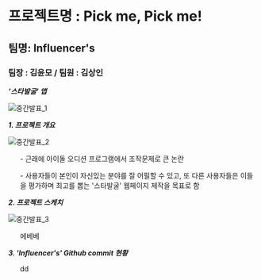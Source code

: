 # 프로젝트명 : Pick me, Pick me!

## 팀명: Influencer's

### 팀장 : 김윤모 / 팀원 : 김상인

__<em> '스타발굴' 앱 </em>__

![중간발표_1](https://user-images.githubusercontent.com/57213710/70320737-cfc9dd80-1868-11ea-9b2a-414c6621f5c2.PNG)


__<em> 1. 프로젝트 개요 </em>__

![중간발표_2](https://user-images.githubusercontent.com/57213710/70320760-db1d0900-1868-11ea-97ab-3f97bc920c42.PNG)

<ul> - 근래에 아이돌 오디션 프로그램에서 조작문제로 큰 논란 </ul>
<ul> - 사용자들이 본인이 자신있는 분야를 잘 어필할 수 있고, 
       또 다른 사용자들은 이들을 평가하며 최고를 뽑는 '스타발굴' 웹페이지 제작을 목표로 함 </ul>

  
 
__<em> 2. 프로젝트 스케치 </em>__

![중간발표_3](https://user-images.githubusercontent.com/57213710/70320769-e53f0780-1868-11ea-87da-02386bdc9ceb.PNG)

<ul> 에베베 </ul>


__<em> 3. 'Influencer's' Github commit 현황 </em>__

<ul> dd </ul>

